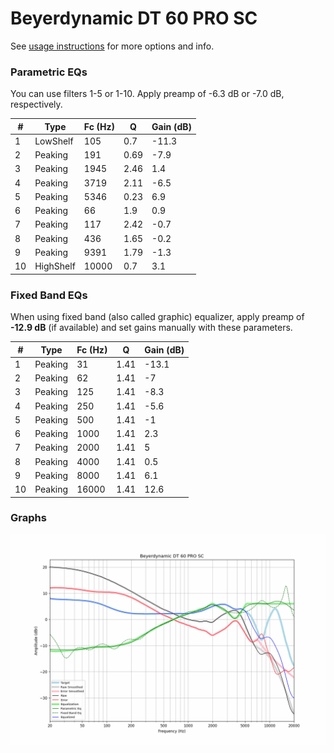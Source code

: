 # Beyerdynamic DT 60 PRO SC
See [usage instructions](https://github.com/jaakkopasanen/AutoEq#usage) for more options and info.

### Parametric EQs
You can use filters 1-5 or 1-10. Apply preamp of -6.3 dB or -7.0 dB, respectively.

|   # | Type      |   Fc (Hz) |    Q |   Gain (dB) |
|-----|-----------|-----------|------|-------------|
|   1 | LowShelf  |       105 | 0.7  |       -11.3 |
|   2 | Peaking   |       191 | 0.69 |        -7.9 |
|   3 | Peaking   |      1945 | 2.46 |         1.4 |
|   4 | Peaking   |      3719 | 2.11 |        -6.5 |
|   5 | Peaking   |      5346 | 0.23 |         6.9 |
|   6 | Peaking   |        66 | 1.9  |         0.9 |
|   7 | Peaking   |       117 | 2.42 |        -0.7 |
|   8 | Peaking   |       436 | 1.65 |        -0.2 |
|   9 | Peaking   |      9391 | 1.79 |        -1.3 |
|  10 | HighShelf |     10000 | 0.7  |         3.1 |

### Fixed Band EQs
When using fixed band (also called graphic) equalizer, apply preamp of **-12.9 dB** (if available) and set gains manually with these parameters.

|   # | Type    |   Fc (Hz) |    Q |   Gain (dB) |
|-----|---------|-----------|------|-------------|
|   1 | Peaking |        31 | 1.41 |       -13.1 |
|   2 | Peaking |        62 | 1.41 |        -7   |
|   3 | Peaking |       125 | 1.41 |        -8.3 |
|   4 | Peaking |       250 | 1.41 |        -5.6 |
|   5 | Peaking |       500 | 1.41 |        -1   |
|   6 | Peaking |      1000 | 1.41 |         2.3 |
|   7 | Peaking |      2000 | 1.41 |         5   |
|   8 | Peaking |      4000 | 1.41 |         0.5 |
|   9 | Peaking |      8000 | 1.41 |         6.1 |
|  10 | Peaking |     16000 | 1.41 |        12.6 |

### Graphs
![](./Beyerdynamic%20DT%2060%20PRO%20SC.png)
